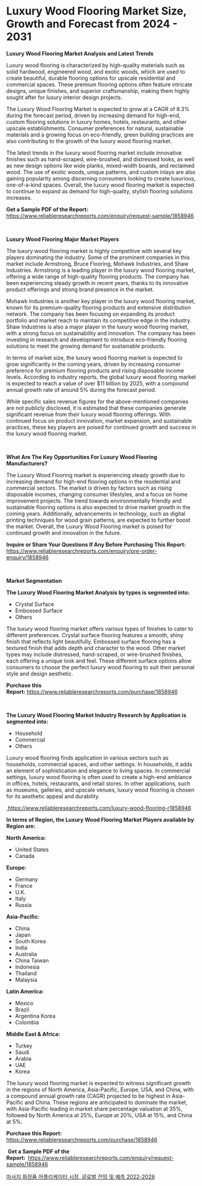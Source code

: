 <p><h1>Luxury Wood Flooring Market Size, Growth and Forecast from 2024 - 2031</h1></p><p><strong>Luxury Wood Flooring Market Analysis and Latest Trends</strong></p>
<p><p>Luxury wood flooring is characterized by high-quality materials such as solid hardwood, engineered wood, and exotic woods, which are used to create beautiful, durable flooring options for upscale residential and commercial spaces. These premium flooring options often feature intricate designs, unique finishes, and superior craftsmanship, making them highly sought after for luxury interior design projects.</p><p>The Luxury Wood Flooring Market is expected to grow at a CAGR of 8.3% during the forecast period, driven by increasing demand for high-end, custom flooring solutions in luxury homes, hotels, restaurants, and other upscale establishments. Consumer preferences for natural, sustainable materials and a growing focus on eco-friendly, green building practices are also contributing to the growth of the luxury wood flooring market.</p><p>The latest trends in the luxury wood flooring market include innovative finishes such as hand-scraped, wire-brushed, and distressed looks, as well as new design options like wide planks, mixed-width boards, and reclaimed wood. The use of exotic woods, unique patterns, and custom inlays are also gaining popularity among discerning consumers looking to create luxurious, one-of-a-kind spaces. Overall, the luxury wood flooring market is expected to continue to expand as demand for high-quality, stylish flooring solutions increases.</p></p>
<p><strong>Get a Sample PDF of the Report:&nbsp;</strong> <a href="https://www.reliableresearchreports.com/enquiry/request-sample/1858946">https://www.reliableresearchreports.com/enquiry/request-sample/1858946</a></p>
<p>&nbsp;</p>
<p><strong>Luxury Wood Flooring Major Market Players</strong></p>
<p><p>The luxury wood flooring market is highly competitive with several key players dominating the industry. Some of the prominent companies in this market include Armstrong, Bruce Flooring, Mohawk Industries, and Shaw Industries. Armstrong is a leading player in the luxury wood flooring market, offering a wide range of high-quality flooring products. The company has been experiencing steady growth in recent years, thanks to its innovative product offerings and strong brand presence in the market.</p><p>Mohawk Industries is another key player in the luxury wood flooring market, known for its premium-quality flooring products and extensive distribution network. The company has been focusing on expanding its product portfolio and market reach to maintain its competitive edge in the industry. Shaw Industries is also a major player in the luxury wood flooring market, with a strong focus on sustainability and innovation. The company has been investing in research and development to introduce eco-friendly flooring solutions to meet the growing demand for sustainable products.</p><p>In terms of market size, the luxury wood flooring market is expected to grow significantly in the coming years, driven by increasing consumer preference for premium flooring products and rising disposable income levels. According to industry reports, the global luxury wood flooring market is expected to reach a value of over $11 billion by 2025, with a compound annual growth rate of around 5% during the forecast period.</p><p>While specific sales revenue figures for the above-mentioned companies are not publicly disclosed, it is estimated that these companies generate significant revenue from their luxury wood flooring offerings. With continued focus on product innovation, market expansion, and sustainable practices, these key players are poised for continued growth and success in the luxury wood flooring market.</p></p>
<p>&nbsp;</p>
<p><strong>What Are The Key Opportunities For Luxury Wood Flooring Manufacturers?</strong></p>
<p><p>The Luxury Wood Flooring market is experiencing steady growth due to increasing demand for high-end flooring options in the residential and commercial sectors. The market is driven by factors such as rising disposable incomes, changing consumer lifestyles, and a focus on home improvement projects. The trend towards environmentally friendly and sustainable flooring options is also expected to drive market growth in the coming years. Additionally, advancements in technology, such as digital printing techniques for wood grain patterns, are expected to further boost the market. Overall, the Luxury Wood Flooring market is poised for continued growth and innovation in the future.</p></p>
<p><strong>Inquire or Share Your Questions If Any Before Purchasing This Report:</strong> <a href="https://www.reliableresearchreports.com/enquiry/pre-order-enquiry/1858946">https://www.reliableresearchreports.com/enquiry/pre-order-enquiry/1858946</a></p>
<p>&nbsp;</p>
<p><strong>Market Segmentation</strong></p>
<p><strong>The Luxury Wood Flooring Market Analysis by types is segmented into:</strong></p>
<p><ul><li>Crystal Surface</li><li>Embossed Surface</li><li>Others</li></ul></p>
<p><p>The luxury wood flooring market offers various types of finishes to cater to different preferences. Crystal surface flooring features a smooth, shiny finish that reflects light beautifully. Embossed surface flooring has a textured finish that adds depth and character to the wood. Other market types may include distressed, hand-scraped, or wire-brushed finishes, each offering a unique look and feel. These different surface options allow consumers to choose the perfect luxury wood flooring to suit their personal style and design aesthetic.</p></p>
<p><strong>Purchase this Report:&nbsp;</strong><a href="https://www.reliableresearchreports.com/purchase/1858946">https://www.reliableresearchreports.com/purchase/1858946</a></p>
<p>&nbsp;</p>
<p><strong>The Luxury Wood Flooring Market Industry Research by Application is segmented into:</strong></p>
<p><ul><li>Household</li><li>Commercial</li><li>Others</li></ul></p>
<p><p>Luxury wood flooring finds application in various sectors such as households, commercial spaces, and other settings. In households, it adds an element of sophistication and elegance to living spaces. In commercial settings, luxury wood flooring is often used to create a high-end ambiance in offices, hotels, restaurants, and retail stores. In other applications, such as museums, galleries, and upscale venues, luxury wood flooring is chosen for its aesthetic appeal and durability.</p></p>
<p><a href="https://www.reliableresearchreports.com/luxury-wood-flooring-r1858946">&nbsp;https://www.reliableresearchreports.com/luxury-wood-flooring-r1858946</a></p>
<p><strong>In terms of Region, the Luxury Wood Flooring Market Players available by Region are:</strong></p>
<p>
    <p> <strong> North America: </strong>
        <ul>
            <li>United States</li>
            <li>Canada</li>
        </ul>
        </p> 
    <p> <strong> Europe: </strong>
        <ul>
            <li>Germany</li>
            <li>France</li>
            <li>U.K.</li>
            <li>Italy</li>
            <li>Russia</li>
        </ul>
        </p> 
    <p> <strong> Asia-Pacific: </strong>
        <ul>
            <li>China</li>
            <li>Japan</li>
            <li>South Korea</li>
            <li>India</li>
            <li>Australia</li>
            <li>China Taiwan</li>
            <li>Indonesia</li>
            <li>Thailand</li>
            <li>Malaysia</li>
        </ul>
        </p> 
    <p> <strong> Latin America: </strong>
        <ul>
            <li>Mexico</li>
            <li>Brazil</li>
            <li>Argentina Korea</li>
            <li>Colombia</li>
        </ul>
        </p> 
    <p> <strong> Middle East & Africa: </strong>
        <ul>
            <li>Turkey</li>
            <li>Saudi</li>
            <li>Arabia</li>
            <li>UAE</li>
            <li>Korea</li>
        </ul>
    </p>
    </p>
<p><p>The luxury wood flooring market is expected to witness significant growth in the regions of North America, Asia-Pacific, Europe, USA, and China, with a compound annual growth rate (CAGR) projected to be highest in Asia-Pacific and China. These regions are anticipated to dominate the market, with Asia-Pacific leading in market share percentage valuation at 35%, followed by North America at 25%, Europe at 20%, USA at 15%, and China at 5%.</p></p>
<p><strong>Purchase this Report: </strong><a href="https://www.reliableresearchreports.com/purchase/1858946">https://www.reliableresearchreports.com/purchase/1858946</a></p>
<p>&nbsp;<strong>Get a Sample PDF of the Report:&nbsp;&nbsp;</strong><a href="https://www.reliableresearchreports.com/enquiry/request-sample/1858946">https://www.reliableresearchreports.com/enquiry/request-sample/1858946</a></p>
<p><strong></strong></p>
<p><p><a href="https://github.com/Hubertstyenger6685/Market-Research-Report-List-2/blob/main/8237813130146.md">마사지 화장품 어플리케이터 시장, 글로벌 전망 및 예측 2022-2028</a></p></p>